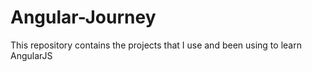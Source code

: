 # Angular-Journey
This repository contains the projects that I use and been using to learn AngularJS
